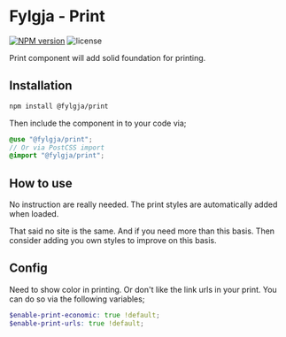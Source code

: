 # Fylgja - Print

[![NPM version](https://img.shields.io/npm/v/@fylgja/print)](https://www.npmjs.org/package/@fylgja/print)
![license](https://img.shields.io/github/license/fylgja/fylgja)

Print component will add solid foundation for printing.

## Installation

```bash
npm install @fylgja/print
```

Then include the component in to your code via;

```scss
@use "@fylgja/print";
// Or via PostCSS import
@import "@fylgja/print";
```

## How to use

No instruction are really needed.
The print styles are automatically added when loaded.

That said no site is the same.
And if you need more than this basis.
Then consider adding you own styles to improve on this basis.

## Config

Need to show color in printing.
Or don't like the link urls in your print.
You can do so via the following variables;

```scss
$enable-print-economic: true !default;
$enable-print-urls: true !default;
```
